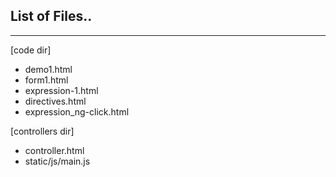 ## List of Files..


---
[code dir]
- demo1.html
- form1.html
- expression-1.html
- directives.html
- expression_ng-click.html

[controllers dir]
- controller.html
- static/js/main.js